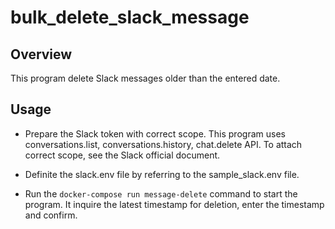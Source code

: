 # bulk_delete_slack_message

## Overview

This program delete Slack messages older than the entered date.

## Usage

- Prepare the Slack token with correct scope. This program uses conversations.list, conversations.history, chat.delete API. To attach correct scope, see the Slack official document.

- Definite the slack.env file by referring to the sample_slack.env file.

- Run the `docker-compose run message-delete` command to start the program. It inquire the latest timestamp for deletion, enter the timestamp and confirm.
